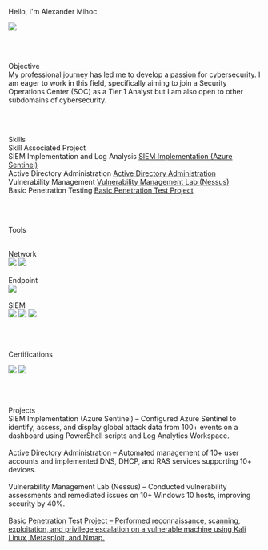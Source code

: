 Hello, I'm Alexander Mihoc

<a href="https://www.linkedin.com/in/alexander-mihoc-433352309/">
  <img src="https://img.shields.io/badge/-LinkedIn-0072b1?&style=for-the-badge&logo=linkedin&logoColor=white" />
</a>

<br><br>

Objective
<br>
My professional journey has led me to develop a passion for cybersecurity. I am eager to work in this field, specifically aiming to join a Security Operations Center (SOC) as a Tier 1 Analyst but I am also open to other subdomains of cybersecurity.

<br><br>

Skills
<br>
Skill  Associated Project
<br>
SIEM Implementation and Log Analysis  <a href="#">SIEM Implementation (Azure Sentinel)</a><br>
Active Directory Administration  <a href="#">Active Directory Administration</a><br>
Vulnerability Management  <a href="#">Vulnerability Management Lab (Nessus)</a><br>
Basic Penetration Testing  <a href="https://github.com/MyHoc/BasicPenTest">Basic Penetration Test Project</a><br>

<br><br>

Tools

<br>
Network
<div> 
  <img src="https://img.shields.io/badge/-Wireshark-1679A7?&style=for-the-badge&logo=Wireshark&logoColor=white" /> 
  <img src="https://img.shields.io/badge/-Zeek-777BB4?&style=for-the-badge&logo=Zeek&logoColor=white" /> 
</div>

<br>
Endpoint
<div> 
<img src="https://img.shields.io/badge/-Microsoft_Defender_for_Endpoint-00A4EF?&style=for-the-badge&logo=Microsoft&logoColor=white" /> 
</div>

<br>
SIEM
<div> 
  <img src="https://img.shields.io/badge/-Microsoft_Sentinel-0078D4?&style=for-the-badge&logo=Microsoft&logoColor=white" /> 
  <img src="https://img.shields.io/badge/-Splunk-000000?&style=for-the-badge&logo=Splunk&logoColor=white" /> 
  <img src="https://img.shields.io/badge/-Elastic-005571?&style=for-the-badge&logo=Elastic&logoColor=white" /> 
</div>

<br><br>

Certifications
<br>
<div> 
  <img src="https://img.shields.io/badge/-Security%2B-FF0000?&style=for-the-badge&logo=CompTIA&logoColor=white" /> 
  <img src="https://img.shields.io/badge/-TryHackMe_Junior_Penetration_Tester-FF5733?&style=for-the-badge&logo=TryHackMe&logoColor=white" />
</div>

<br><br>

Projects
<br>
SIEM Implementation (Azure Sentinel) – Configured Azure Sentinel to identify, assess, and display global attack data from 100+ events on a dashboard using PowerShell scripts and Log Analytics Workspace.
<br><br>
Active Directory Administration – Automated management of 10+ user accounts and implemented DNS, DHCP, and RAS services supporting 10+ devices.
<br><br>
Vulnerability Management Lab (Nessus) – Conducted vulnerability assessments and remediated issues on 10+ Windows 10 hosts, improving security by 40%.
<br><br>
<a href="https://github.com/MyHoc/BasicPenTest">Basic Penetration Test Project – Performed reconnaissance, scanning, exploitation, and privilege escalation on a vulnerable machine using Kali Linux, Metasploit, and Nmap.</a><br>

